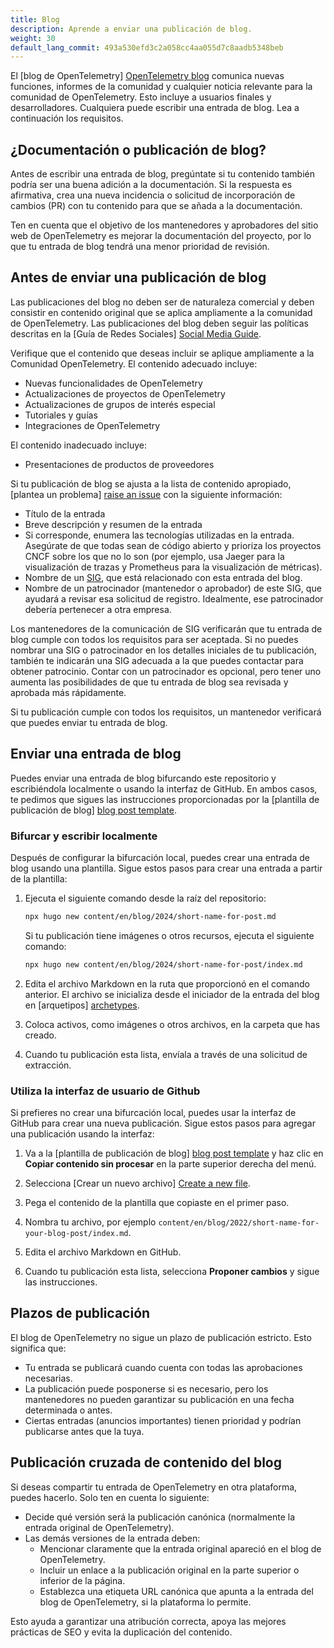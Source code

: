 ```yaml
---
title: Blog
description: Aprende a enviar una publicación de blog.
weight: 30
default_lang_commit: 493a530efd3c2a058cc4aa055d7c8aadb5348beb
---
```


El [blog de OpenTelemetry] [OpenTelemetry blog](/blog/) comunica nuevas funciones, informes de la comunidad 
y cualquier noticia relevante para la comunidad de OpenTelemetry. Esto 
incluye a usuarios finales y desarrolladores. Cualquiera puede escribir una entrada de blog. 
Lea a continuación los requisitos.

## ¿Documentación o publicación de blog?

Antes de escribir una entrada de blog, pregúntate si tu contenido también podría ser 
una buena adición a la documentación. Si la respuesta es afirmativa, crea una nueva 
incidencia o solicitud de incorporación de cambios (PR) con tu contenido para que se añada a la documentación.

Ten en cuenta que el objetivo de los mantenedores y aprobadores del sitio web de OpenTelemetry
es mejorar la documentación del proyecto, por lo que tu entrada de blog tendrá 
una menor prioridad de revisión.

## Antes de enviar una publicación de blog

Las publicaciones del blog no deben ser de naturaleza comercial y deben consistir en 
contenido original que se aplica ampliamente a la comunidad de OpenTelemetry. 
Las publicaciones del blog deben seguir las políticas descritas en la 
[Guía de Redes Sociales] [Social Media Guide](https://github.com/open-telemetry/community/blob/main/social-media-guide.md).

Verifique que el contenido que deseas incluir se aplique ampliamente a la Comunidad OpenTelemetry.
El contenido adecuado incluye:

- Nuevas funcionalidades de OpenTelemetry
- Actualizaciones de proyectos de OpenTelemetry
- Actualizaciones de grupos de interés especial
- Tutoriales y guías
- Integraciones de OpenTelemetry

El contenido inadecuado incluye:

- Presentaciones de productos de proveedores

Si tu publicación de blog se ajusta a la lista de contenido apropiado,
[plantea un problema] [raise an issue](https://github.com/open-telemetry/opentelemetry.io/issues/new?title=New%20Blog%20Post:%20%3Ctitle%3E)
con la siguiente información:

- Título de la entrada
- Breve descripción y resumen de la entrada
- Si corresponde, enumera las tecnologías utilizadas en la entrada. Asegúrate de que 
todas sean de código abierto y prioriza los proyectos CNCF sobre los que no lo son 
(por ejemplo, usa Jaeger para la visualización de trazas y Prometheus para la visualización de métricas).
- Nombre de un [SIG](https://github.com/open-telemetry/community/), que está relacionado con esta entrada del blog.
- Nombre de un patrocinador (mantenedor o aprobador) de este SIG, que ayudará a revisar esa solicitud de registro. 
Idealmente, ese patrocinador debería pertenecer a otra empresa.

Los mantenedores de la comunicación de SIG verificarán que tu entrada de blog cumple con todos 
los requisitos para ser aceptada. Si no puedes nombrar una SIG o patrocinador en los detalles iniciales de 
tu publicación, también te indicarán una SIG adecuada a la que puedes contactar para obtener patrocinio. 
Contar con un patrocinador es opcional, pero tener uno aumenta las posibilidades de que tu entrada de blog 
sea revisada y aprobada más rápidamente.

Si tu publicación cumple con todos los requisitos, un mantenedor verificará que 
puedes enviar tu entrada de blog.

## Enviar una entrada de blog

Puedes enviar una entrada de blog bifurcando este repositorio y escribiéndola 
localmente o usando la interfaz de GitHub. En ambos casos, te pedimos que sigues 
las instrucciones proporcionadas por la
[plantilla de publicación de blog] [blog post template](https://github.com/open-telemetry/opentelemetry.io/tree/main/archetypes/blog.md).

### Bifurcar y escribir localmente

Después de configurar la bifurcación local, puedes crear una entrada de blog usando 
una plantilla. Sigue estos pasos para crear una entrada a partir de la plantilla:

1. Ejecuta el siguiente comando desde la raíz del repositorio:

   ```sh
   npx hugo new content/en/blog/2024/short-name-for-post.md
   ```

   Si tu publicación tiene imágenes o otros recursos, ejecuta el siguiente comando:

   ```sh
   npx hugo new content/en/blog/2024/short-name-for-post/index.md
   ```

2. Edita el archivo Markdown en la ruta que proporcionó en el comando anterior. El 
archivo se inicializa desde el iniciador de la entrada del blog en
   [arquetipos] [archetypes](https://github.com/open-telemetry/opentelemetry.io/tree/main/archetypes/).

3. Coloca activos, como imágenes o otros archivos, en la carpeta que has creado.

4. Cuando tu publicación esta lista, envíala a través de una solicitud de extracción.

### Utiliza la interfaz de usuario de Github

Si prefieres no crear una bifurcación local, puedes usar la interfaz de GitHub para crear una nueva publicación. 
Sigue estos pasos para agregar una publicación usando la interfaz:

1.  Va a la
    [plantilla de publicación de blog] [blog post template](https://github.com/open-telemetry/opentelemetry.io/tree/main/archetypes/blog.md)
    y haz clic en **Copiar contenido sin procesar** en la parte superior derecha del menú.

2.  Selecciona
    [Crear un nuevo archivo] [Create a new file](https://github.com/open-telemetry/opentelemetry.io/new/main).

3.  Pega el contenido de la plantilla que copiaste en el primer paso.

4.  Nombra tu archivo, por ejemplo
    `content/en/blog/2022/short-name-for-your-blog-post/index.md`.

5.  Edita el archivo Markdown en GitHub.

6.  Cuando tu publicación esta lista, selecciona **Proponer cambios** y sigue las instrucciones.

## Plazos de publicación

El blog de OpenTelemetry no sigue un plazo de publicación estricto. Esto significa que:

- Tu entrada se publicará cuando cuenta con todas las aprobaciones necesarias.
- La publicación puede posponerse si es necesario, pero los mantenedores no pueden 
garantizar su publicación en una fecha determinada o antes.
- Ciertas entradas (anuncios importantes) tienen prioridad y podrían publicarse antes que la tuya.

## Publicación cruzada de contenido del blog

Si deseas compartir tu entrada de OpenTelemetry en otra plataforma, puedes hacerlo. 
Solo ten en cuenta lo siguiente:

- Decide qué versión será la publicación canónica (normalmente la entrada original de OpenTelemetry).
- Las demás versiones de la entrada deben:
  - Mencionar claramente que la entrada original apareció en el blog de OpenTelemetry.
  - Incluir un enlace a la publicación original en la parte superior o inferior de la página. 
  - Establezca una etiqueta URL canónica que apunta a la entrada del blog de OpenTelemetry, si la plataforma lo permite.

Esto ayuda a garantizar una atribución correcta, apoya las mejores prácticas de SEO y evita la duplicación del contenido.
